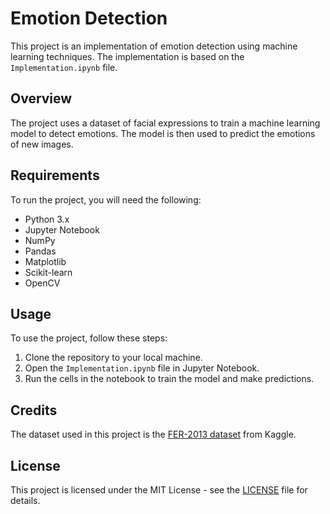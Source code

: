 # Emotion Detection

This project is an implementation of emotion detection using machine learning techniques. The implementation is based on the `Implementation.ipynb` file.

## Overview

The project uses a dataset of facial expressions to train a machine learning model to detect emotions. The model is then used to predict the emotions of new images.

## Requirements

To run the project, you will need the following:

- Python 3.x
- Jupyter Notebook
- NumPy
- Pandas
- Matplotlib
- Scikit-learn
- OpenCV

## Usage

To use the project, follow these steps:

1. Clone the repository to your local machine.
2. Open the `Implementation.ipynb` file in Jupyter Notebook.
3. Run the cells in the notebook to train the model and make predictions.

## Credits

The dataset used in this project is the [FER-2013 dataset](https://www.kaggle.com/c/challenges-in-representation-learning-facial-expression-recognition-challenge/data) from Kaggle.

## License

This project is licensed under the MIT License - see the [LICENSE](LICENSE) file for details.
